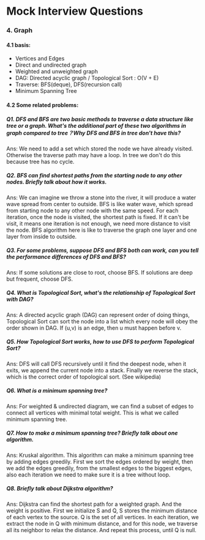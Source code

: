 # Mock Interview Questions

### 4. Graph

#### 4.1 basis:

- Vertices and Edges
- Direct and undirected graph
- Weighted and unweighted graph
- DAG: Directed acyclic graph / Topological Sort : O(V + E)
- Traverse: BFS(deque), DFS(recursion call)
- Minimum Spanning Tree

#### 4.2 Some related problems:

##### Q1.  DFS and BFS are two basic methods to traverse a data structure like tree or a graph. What's the additional part of these two algorithms in graph compared to tree？Why DFS and BFS in tree don't have this?

Ans: We need to add a set which stored the node we have already visited. Otherwise the traverse path may have a loop. In tree we don't do this because tree has no cycle.

##### Q2. BFS can find shortest paths from the starting node to any other nodes. Briefly talk about how it works.

Ans: We can imagine we throw a stone into the river, it will produce a water wave spread from center to outside. BFS is like water wave, which spread from starting node to any other node with the same speed. For each iteration, once the node is visited, the shortest path is fixed. If it can't be visit, it means one iteration is not enough, we need more distance to visit the node. BFS algorithm here is like to traverse the graph one layer and one layer from inside to outside.

##### Q3. For some problems, suppose DFS and BFS both can work, can you tell the performance differences of DFS and BFS?

Ans: If some solutions are close to root, choose BFS. If solutions are deep but frequent, choose DFS.

##### Q4. What is Topological Sort, what's the relationship of Topological Sort with DAG?

Ans: A directed acyclic graph (DAG) can represent order of doing things, Topological Sort can sort the node into a list which every node will obey the order shown in DAG. If (u,v) is an edge, then u must happen before v.

##### Q5. How Topological Sort works, how to use DFS to perform Topological Sort?

Ans: DFS will call DFS recursively until it find the deepest node, when it exits, we append the current node into a stack. Finally we reverse the stack, which is the correct order of topological sort. (See wikipedia)

##### Q6. What is a minimum spanning tree?

Ans: For weighted & undirected diagram, we can find a subset of edges to connect all vertices with minimal total weight. This is what we called minimum spanning tree.

##### Q7. How to make a minimum spanning tree? Briefly talk about one algorithm.

Ans: Kruskal algorithm. This algorithm can make a minimum spanning tree by adding edges greedily. First we sort the edges ordered by weight, then we add the edges greedily, from the smallest edges to the biggest edges, also each iteration we need to make sure it is a tree without loop.

##### Q8. Briefly talk about Dijkstra algorithm?

Ans: Dijkstra can find the shortest path for a weighted graph. And the weight is positive. First we initialize S and Q, S stores the minimum distance of each vertex to the source. Q is the set of all vertices. In each iteration, we extract the node in Q with minimum distance, and for this node, we traverse all its neighbor to relax the distance. And repeat this process, until Q is null.
 
